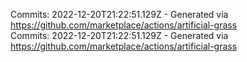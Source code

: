 Commits: 2022-12-20T21:22:51.129Z - Generated via https://github.com/marketplace/actions/artificial-grass
<br>
Commits: 2022-12-20T21:22:51.129Z - Generated via https://github.com/marketplace/actions/artificial-grass
<br>
